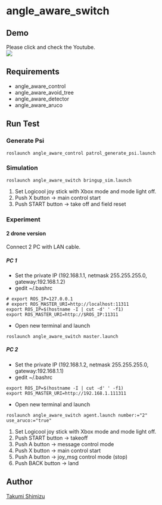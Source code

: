 # angle_aware_switch

## Demo
Please click and check the Youtube.   
[![](https://img.youtube.com/vi/LOIGUzbYuJA/0.jpg)](https://www.youtube.com/watch?v=LOIGUzbYuJA)

## Requirements
- angle_aware_control
- angle_aware_avoid_tree
- angle_aware_detector
- angle_aware_aruco

## Run Test
### Generate Psi
```
roslaunch angle_aware_control patrol_generate_psi.launch
```
### Simulation
```
roslaunch angle_aware_switch bringup_sim.launch
```
1. Set Logicool joy stick with Xbox mode and mode light off.
1. Push X button -> main control start
1. Push START button -> take off and field reset

### Experiment
#### 2 drone version
Connect 2 PC with LAN cable.
##### PC 1
- Set the private IP (192.168.1.1, netmask 255.255.255.0, gateway:192.168.1.2)
- gedit ~/.bashrc
```
# export ROS_IP=127.0.0.1
# export ROS_MASTER_URI=http://localhost:11311
export ROS_IP=$(hostname -I | cut -d' ' -f1)
export ROS_MASTER_URI=http://$ROS_IP:11311
```
- Open new terminal and launch
```
roslaunch angle_aware_switch master.launch
```
##### PC 2
- Set the private IP (192.168.1.2, netmask 255.255.255.0, gateway:192.168.1.1)
- gedit ~/.bashrc
```
export ROS_IP=$(hostname -I | cut -d' ' -f1)
export ROS_MASTER_URI=http://192.168.1.111311
```
- Open new terminal and launch
```
roslaunch angle_aware_switch agent.launch number:="2" use_aruco:="true"
```
1. Set Logicool joy stick with Xbox mode and mode light off.
1. Push START button -> takeoff
1. Push A button -> message control mode
1. Push X button -> main control start
1. Push A button -> joy_msg control mode (stop)
1. Push BACK button -> land

## Author

[Takumi Shimizu](https://github.com/tashiwater)

